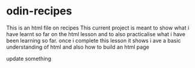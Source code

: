 # odin-recipes
This is an html file on recipes
This current project is meant to show what i have learnt so far on the html lesson and to also practicalise what i have been learning so far.
once i complete this lesson it shows i ave a basic understanding of html and also how to build an html page 

update something

